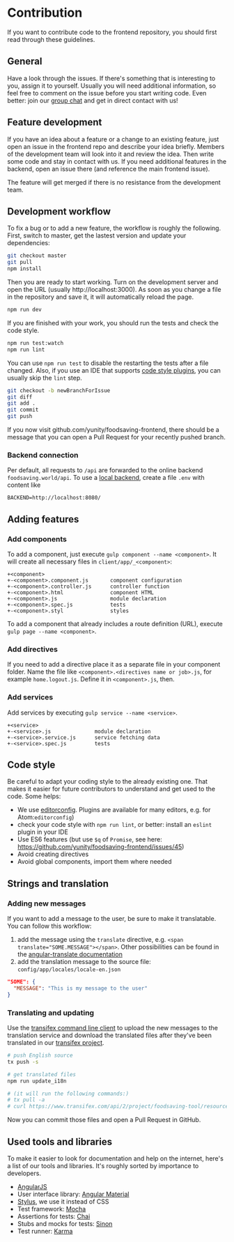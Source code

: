 # Contribution
If you want to contribute code to the frontend repository, you should first read through these guidelines.

## General

Have a look through the issues. If there's something that is interesting to you, assign it to yourself. Usually you will need additional information, so feel free to comment on the issue before you start writing code. Even better: join our [group chat](slackin.yunity.org) and get in direct contact with us!

## Feature development

If you have an idea about a feature or a change to an existing feature, just open an issue in the frontend repo and describe your idea briefly. Members of the development team will look into it and review the idea. Then write some code and stay in contact with us. If you need additional features in the backend, open an issue there (and reference the main frontend issue).

The feature will get merged if there is no resistance from the development team.

## Development workflow

To fix a bug or to add a new feature, the workflow is roughly the following. First, switch to master, get the lastest version and update your dependencies:

```sh
git checkout master
git pull
npm install
```

Then you are ready to start working. Turn on the development server and open the URL (usually http://localhost:3000). As soon as you change a file in the repository and save it, it will automatically reload the page.

```sh
npm run dev
```

If you are finished with your work, you should run the tests and check the code style.

```sh
npm run test:watch
npm run lint
```

You can use `npm run test` to disable the restarting the tests after a file changed. Also, if you use an IDE that supports [code style plugins](#code-style), you can usually skip the `lint` step.

```sh
git checkout -b newBranchForIssue
git diff
git add .
git commit
git push
```

If you now visit github.com/yunity/foodsaving-frontend, there should be a message that you can open a Pull Request for your recently pushed branch.

### Backend connection

Per default, all requests to `/api` are forwarded to the online backend `foodsaving.world/api`.
To use a [local backend](https://github.com/yunity/foodsaving-backend/), create a file `.env` with content like

```
BACKEND=http://localhost:8080/
```


## Adding features

### Add components
To add a component, just execute `gulp component --name <component>`. It will create all necessary files in `client/app/_<component>`:

```
+<component>
+-<component>.component.js       component configuration
+-<component>.controller.js      controller function
+-<component>.html               component HTML
+-<component>.js                 module declaration
+-<component>.spec.js            tests
+-<component>.styl               styles
```

To add a component that already includes a route definition (URL), execute `gulp page --name <component>`.

### Add directives
If you need to add a directive place it as a separate file in your component folder. Name the file like `<component>.<directives name or job>.js`, for example `home.logout.js`. Define it in `<component>.js`, then.

### Add services
Add services by executing `gulp service --name <service>`.
```
+<service>
+-<service>.js              module declaration
+-<service>.service.js      service fetching data
+-<service>.spec.js         tests
```

## Code style

Be careful to adapt your coding style to the already existing one. That makes it easier for future contributors to understand and get used to the code. Some helps:

* We use [editorconfig](http://editorconfig.org/). Plugins are available for many editors, e.g. for Atom:`editorconfig`)
* check your code style with `npm run lint`, or better: install an `eslint` plugin in your IDE
* Use ES6 features (but use `$q` of `Promise`, see here: https://github.com/yunity/foodsaving-frontend/issues/45)
* Avoid creating directives
* Avoid global components, import them where needed

## Strings and translation

### Adding new messages

If you want to add a message to the user, be sure to make it translatable. You can follow this workflow:

1. add the message using the `translate` directive, e.g. `<span translate="SOME.MESSAGE"></span>`. Other possibilities can be found in the [angular-translate documentation](https://angular-translate.github.io/docs/#/guide)
2. add the translation message to the source file: `config/app/locales/locale-en.json`

```json
"SOME": {
  "MESSAGE": "This is my message to the user"
}
```

### Translating and updating

Use the [transifex command line client](https://docs.transifex.com/client/introduction) to upload the new messages to the translation service and download the translated files after they've been translated in our [transifex project](https://www.transifex.com/yunity-1/foodsaving-tool/dashboard/).

```sh
# push English source
tx push -s

# get translated files
npm run update_i18n

# (it will run the following commands:)
# tx pull -a
# curl https://www.transifex.com/api/2/project/foodsaving-tool/resource/frontend/stats/
```

Now you can commit those files and open a Pull Request in GitHub.

## Used tools and libraries

To make it easier to look for documentation and help on the internet, here's a list of our tools and libraries. It's roughly sorted by importance to developers.

* [AngularJS](https://docs.angularjs.org)
* User interface library: [Angular Material](https://material.angularjs.org/latest/api/)
* [Stylus](http://stylus-lang.com/), we use it instead of CSS
* Test framework: [Mocha](https://mochajs.org/)
* Assertions for tests: [Chai](http://chaijs.com/)
* Stubs and mocks for tests: [Sinon](http://sinonjs.org/)
* Test runner: [Karma](https://karma-runner.github.io/)

